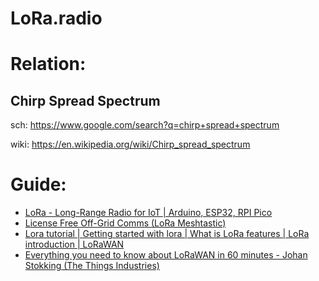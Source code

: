 # LoRa.radio
# Relation:
## Chirp Spread Spectrum
sch: https://www.google.com/search?q=chirp+spread+spectrum

wiki: https://en.wikipedia.org/wiki/Chirp_spread_spectrum

# Guide:
- [LoRa - Long-Range Radio for IoT | Arduino, ESP32, RPI Pico](https://youtu.be/YQ7aLHCTeeE)
- [License Free Off-Grid Comms (LoRa Meshtastic)](https://youtu.be/DumgHz56IjI)
- [Lora tutorial | Getting started with lora | What is LoRa features | LoRa introduction | LoRaWAN](https://youtu.be/jp_2gwBrQc8)
- [Everything you need to know about LoRaWAN in 60 minutes - Johan Stokking (The Things Industries)](https://youtu.be/ZsVhYiX4_6o)
